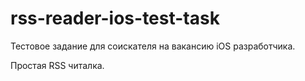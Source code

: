 rss-reader-ios-test-task
========================

Тестовое задание для соискателя на вакансию iOS разработчика.

Простая RSS читалка.